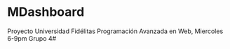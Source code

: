 # MDashboard
Proyecto Universidad Fidélitas 
Programación Avanzada en Web, Miercoles 6-9pm
Grupo 4#
